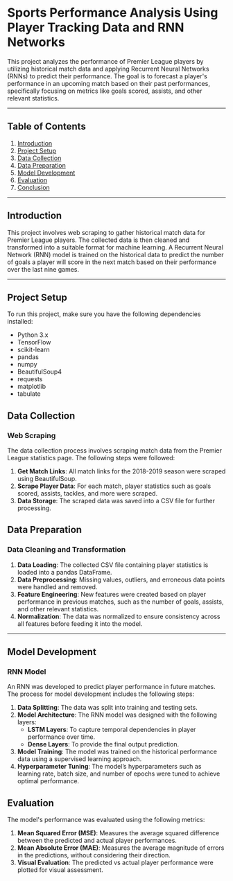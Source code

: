 # Sports Performance Analysis Using Player Tracking Data and RNN Networks

This project analyzes the performance of Premier League players by utilizing historical match data and applying Recurrent Neural Networks (RNNs) to predict their performance. The goal is to forecast a player's performance in an upcoming match based on their past performances, specifically focusing on metrics like goals scored, assists, and other relevant statistics.

---

## Table of Contents

1. [Introduction](#introduction)
2. [Project Setup](#project-setup)
3. [Data Collection](#data-collection)
4. [Data Preparation](#data-preparation)
5. [Model Development](#model-development)
6. [Evaluation](#evaluation)
7. [Conclusion](#conclusion)

---

## Introduction

This project involves web scraping to gather historical match data for Premier League players. The collected data is then cleaned and transformed into a suitable format for machine learning. A Recurrent Neural Network (RNN) model is trained on the historical data to predict the number of goals a player will score in the next match based on their performance over the last nine games.

---

## Project Setup

To run this project, make sure you have the following dependencies installed:

- Python 3.x
- TensorFlow
- scikit-learn
- pandas
- numpy
- BeautifulSoup4
- requests
- matplotlib
- tabulate

## Data Collection

### Web Scraping

The data collection process involves scraping match data from the Premier League statistics page. The following steps were followed:

1. **Get Match Links**: All match links for the 2018-2019 season were scraped using BeautifulSoup.
2. **Scrape Player Data**: For each match, player statistics such as goals scored, assists, tackles, and more were scraped.
3. **Data Storage**: The scraped data was saved into a CSV file for further processing.

## Data Preparation

### Data Cleaning and Transformation

1. **Data Loading**: The collected CSV file containing player statistics is loaded into a pandas DataFrame.
2. **Data Preprocessing**: Missing values, outliers, and erroneous data points were handled and removed.
3. **Feature Engineering**: New features were created based on player performance in previous matches, such as the number of goals, assists, and other relevant statistics.
4. **Normalization**: The data was normalized to ensure consistency across all features before feeding it into the model.

---

## Model Development

### RNN Model

An RNN was developed to predict player performance in future matches. The process for model development includes the following steps:

1. **Data Splitting**: The data was split into training and testing sets.
2. **Model Architecture**: The RNN model was designed with the following layers:
   - **LSTM Layers**: To capture temporal dependencies in player performance over time.
   - **Dense Layers**: To provide the final output prediction.
3. **Model Training**: The model was trained on the historical performance data using a supervised learning approach.
4. **Hyperparameter Tuning**: The model’s hyperparameters such as learning rate, batch size, and number of epochs were tuned to achieve optimal performance.

## Evaluation

The model's performance was evaluated using the following metrics:

1. **Mean Squared Error (MSE)**: Measures the average squared difference between the predicted and actual player performances.
2. **Mean Absolute Error (MAE)**: Measures the average magnitude of errors in the predictions, without considering their direction.
3. **Visual Evaluation**: The predicted vs actual player performance were plotted for visual assessment.

